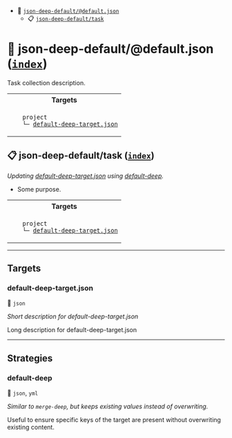 - <a name="mock-plugin-task-idx-ref-json-deep-defaultdefaultjson">:open_file_folder:</a> <a href="#mock-plugin-task-ref-json-deep-defaultdefaultjson">`json-deep-default/@default.json`</a>
  - <a name="mock-plugin-task-idx-ref-json-deep-defaulttask">:clipboard:</a> <a href="#mock-plugin-task-ref-json-deep-defaulttask">`json-deep-default/task`</a>

# :open_file_folder: <a name="mock-plugin-task-ref-json-deep-defaultdefaultjson">json-deep-default/@default.json</a> (<a href="#mock-plugin-task-idx-ref-json-deep-defaultdefaultjson">`index`</a>)

Task collection description.

<table>
  <tbody>
    <tr>
      <th>Targets</th>
    </tr>
    <tr>
      <td align="left" valign="top">
        <ul>
<code>project</code><br/>
<code>└─&nbsp;<a href="#mock-plugin-target-ref-default-deep-targetjson">default-deep-target.json</a></code><br/>
        </ul>
      </td>
    </tr>
  </tbody>
</table>

## :clipboard: <a name="mock-plugin-task-ref-json-deep-defaulttask">json-deep-default/task</a> (<a href="#mock-plugin-task-idx-ref-json-deep-defaulttask">`index`</a>)

_Updating <a href="#mock-plugin-target-ref-default-deep-targetjson">default-deep-target.json</a> using <a href="#mock-plugin-strat-ref-default-deep">default-deep</a>._

- Some purpose.

<table>
  <tbody>
    <tr>
      <th>Targets</th>
    </tr>
    <tr>
      <td align="left" valign="top">
        <ul>
<code>project</code><br/>
<code>└─&nbsp;<a href="#mock-plugin-target-ref-default-deep-targetjson">default-deep-target.json</a></code><br/>
        </ul>
      </td>
    </tr>
  </tbody>
</table>

------

## Targets

### <a name="mock-plugin-target-ref-default-deep-targetjson">default-deep-target.json</a>  

:small_blue_diamond: `json`

*Short description for default-deep-target.json*

Long description for default-deep-target.json

------

## Strategies

### <a name="mock-plugin-strat-ref-default-deep">default-deep</a>  

:small_blue_diamond: `json`, `yml`

*Similar to `merge-deep`, but keeps existing values instead of overwriting.*

Useful to ensure specific keys of the target are present without overwriting existing content.

